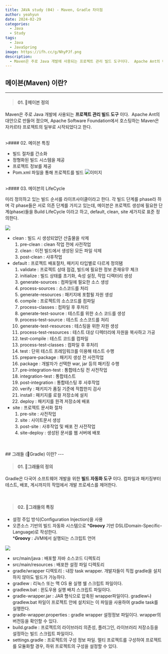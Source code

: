 ```yaml
---
title: JAVA study (04) - Maven, Gradle 차이점
author: yeahyun
date: 2024-02-29
categories:
  - Java
  - Study
tags:
  - Java
  - JavaSpring
image: https://ifh.cc/g/NhyPJf.png
description:
  - Maven은 주로 Java 개발에 사용되는 프로젝트 관리 빌드 도구이다.  Apache Ant의 대안으로 만들어 졌으며, Apache Software Foundation에서 호스팅하는 Maven은 자카르타 프로젝트의 일부로 시작되었다고 한다.
---
```

## 메이븐(Maven) 이란?
---
>#### 01. 메이븐 정의

Maven은 주로 Java 개발에 사용되는 **프로젝트 관리 빌드 도구** 이다.  Apache Ant의 대안으로 만들어 졌으며, Apache Software Foundation에서 호스팅하는 Maven은 자카르타 프로젝트의 일부로 시작되었다고 한다.

<BR>
>#### 02. 메이븐 특징

- 빌드 절차를 간소화
- 정형화된 빌드 시스템을 제공
- 프로젝트 정보를 제공
- Pom.xml 파일을 통해 프로젝트를 빌드
![이미지](https://t1.daumcdn.net/cfile/tistory/999BF0365A53402124)
<br>
>#### 03. 메이븐의 LifeCycle

미리 정의하고 있는 빌드 순서를 라이프사이클이라고 한다.
각 빌드 단계를 phase라 하며 각 phase들은 서로 의존 단계를 가지고 있는데,
메이븐은 프로젝트 생성에 필요한 단계(phase)들을 Build LifeCycle 이라고 하고,
default, clean, site 세가지로 표준 정의한다.

![](https://t1.daumcdn.net/cfile/tistory/9975E4405A533FDF1A)

- clean : 빌드 시 생성되었던 산출물을 삭제
    1. pre-clean : clean 작업 전에 사전작업
    2. clean : 이전 빌드에서 생성된 모든 파일 삭제
    3. post-clean : 사후작업
- default : 프로젝트 배포절차, 패키지 타입별로 다르게 정의됌
    1. validate : 프로젝트 상태 점검, 빌드에 필요한 정보 존재유무 체크
    2. initialize : 빌드 상태를 초기화, 속성 설정, 작업 디렉터리 생성
    3. generate-sources : 컴파일에 필요한 소스 생성
    4. process-sources : 소스코드를 처리
    5. generate-resources : 패키지에 포함될 자원 생성
    6. compile : 프로젝트의 소스코드를 컴파일
    7. process-classes : 컴파일 후 후처리
    8. generate-test-source : 테스트를 위한 소스 코드를 생성
    9. process-test-source : 테스트 소스코드를 처리
    10. generate-test-resources : 테스팅을 위한 자원 생성
    11. process-test-resources : 테스트 대상 디렉터리에 자원을 복사하고 가공
    12. test-compile : 테스트 코드를 컴파일
    13. process-test-classes : 컴파일 후 후처리
    14. test : 단위 테스트 프레임워크를 이용해 테스트 수행
    15. prepare-package : 패키지 생성 전 사전작업
    16. package : 개발자가 선택한 war, jar 등의 패키징 수행
    17. pre-integration-test : 통합테스팅 전 사전작업
    18. integration-test : 통합테스트
    19. post-integration : 통합테스팅 후 사후작업
    20. verify : 패키지가 품질 기준에 적합한지 검사
    21. install : 패키지를 로컬 저장소에 설치
    22. deploy : 패키지를 원격 저장소에 배포
- site : 프로젝트 문서화 절차
    1. pre-site : 사전작업
    2. site : 사이트문서 생성
    3. post-site : 사후작업 및 배포 전 사전작업
    4. site-deploy : 생성된 문서를 웹 서버에 배포


<br>
<br>
## 그래들 (Gradle) 이란?
---

>#### 01. 그래들의 정의

Gradle은 다국어 소프트웨어 개발을 위한 **빌드 자동화 도구** 이다. 컴파일과 패키징부터 테스트, 배포, 게시까지의 작업에서 개발 프로세스를 제어한다.

<br>

>#### 02. 그래들의 특징

- 설정 주입 방식(Configuration Injection)을 사용
- 오픈소스 기반의 빌드 자동화 시스템으로 ***Groovy** 기반 DSL(Domain-Specific-Language)로 작성한다.  
    ***Groovy** : JVM에서 실행되는 스크립트 언어

![](https://blog.kakaocdn.net/dn/cGSVUn/btrwhTPuryR/0M8CsKOnjhKxbsek5cPIk1/img.png)

- src/main/java : 배포할 자바 소스코드 디렉토리
- src/main/resources : 배포한 설정 파일 디렉토리
- gradle/wrapper 디렉토리 : 내장 task wrapper. 개발자들이 직접 gradle을 설치하지 않아도 빌드가 가능하다.
- gradlew : 리눅스 또는 맥 OS 용 실행 쉘 스크립트 파일이다.
- gradlew.bat : 윈도우용 실행 배치 스크립트 파일이다.
- gradle-wrapper.jar : JAR 형식으로 압축된 wrapper파일이다. gradlew나 gradlew.bat 파일이 프로젝트 안에 설치되는 이 파일을 사용하여 gradle task를 실행한다.
- gradle-wrapper.properties : gradle wrapper 설정정보 파일이다. wrapper의 버전등을 확인할 수 있다.
- build.gradle : 프로젝트의 라이브러리 의존성, 플러그인, 라이브러리 저장소등을 설정하는 빌드 스크립트 파일이다.
- settings.gradle : 프로젝트의 구성 정보 파일. 멀티 프로젝트를 구성하여 프로젝트를 모듈화할 경우, 하위 프로젝트의 구성을 설정할 수 있다.
